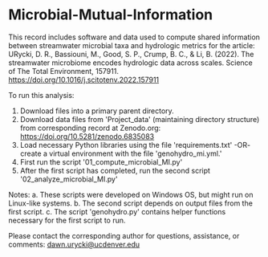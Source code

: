 # Microbial-Mutual-Information
This record includes software and data used to compute shared information between streamwater microbial taxa and hydrologic metrics for the article:  
URycki, D. R., Bassiouni, M., Good, S. P., Crump, B. C., &amp; Li, B. (2022). The streamwater microbiome encodes hydrologic data across scales. Science of The Total Environment, 157911. https://doi.org/10.1016/j.scitotenv.2022.157911

To run this analysis:
1. Download files into a primary parent directory. 
2. Download data files from 'Project_data' (maintaining directory structure) from corresponding record at Zenodo.org: https://doi.org/10.5281/zenodo.6835083
2. Load necessary Python libraries using the file 'requirements.txt' -OR- 
	create a virtual environment with the file 'genohydro_mi.yml.' 
3. First run the script '01_compute_microbial_MI.py'
4. After the first script has completed, run the second script '02_analyze_microbial_MI.py'


Notes: 
a. These scripts were developed on Windows OS, but might run on Linux-like systems.
b. The second script depends on output files from the first script.
c. The script 'genohydro.py' contains helper functions necessary for the first script to run.

Please contact the corresponding author for questions, assistance, or comments: dawn.urycki@ucdenver.edu
